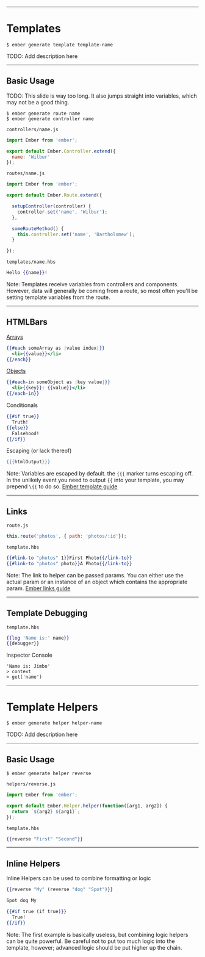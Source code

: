 
---

# Templates

```
$ ember generate template template-name
```

TODO: Add description here

----

## Basic Usage

TODO: This slide is way too long. It also jumps straight into variables, which
may not be a good thing.

```
$ ember generate route name
$ ember generate controller name
```

`controllers/name.js`
<!-- .element: data-fragment-index="1" class="fragment" -->
```javascript
import Ember from 'ember';

export default Ember.Controller.extend({
  name: 'Wilbur'
});
```
<!-- .element: data-fragment-index="1" class="fragment" -->

`routes/name.js`
<!-- .element: data-fragment-index="2" class="fragment" -->
```javascript
import Ember from 'ember';

export default Ember.Route.extend({

  setupController(controller) {
    controller.set('name', 'Wilbur');
  },

  someRouteMethod() {
    this.controller.set('name', 'Bartholomew');
  }

});
```
<!-- .element: data-fragment-index="2" class="fragment" -->

`templates/name.hbs`
<!-- .element: data-fragment-index="3" class="fragment" -->
```handlebars
Hello {{name}}!
```
<!-- .element: data-fragment-index="3" class="fragment" -->

Note: Templates receive variables from controllers and components. However, data
will generally be coming from a route, so most often you'll be setting template
variables from the route.

----

## HTMLBars

[Arrays](http://emberjs.com/api/classes/Ember.Templates.helpers.html#method_each)
<!-- .element: data-fragment-index="1" class="fragment" -->
```handlebars
{{#each someArray as |value index|}}
  <li>{{value}}</li>
{{/each}}
```
<!-- .element: data-fragment-index="1" class="fragment" -->

[Objects](http://emberjs.com/api/classes/Ember.Templates.helpers.html#method_each-in)
<!-- .element: data-fragment-index="2" class="fragment" -->
```handlebars
{{#each-in someObject as |key value|}}
  <li>{{key}}: {{value}}</li>
{{/each-in}}
```
<!-- .element: data-fragment-index="2" class="fragment" -->

Conditionals
<!-- .element: data-fragment-index="3" class="fragment" -->
```handlebars
{{#if true}}
  Truth!
{{else}}
  Falsehood!
{{/if}}
```
<!-- .element: data-fragment-index="3" class="fragment" -->

Escaping (or lack thereof)
<!-- .element: data-fragment-index="4" class="fragment" -->
```handlebars
{{{htmlOutput}}}
```
<!-- .element: data-fragment-index="4" class="fragment" -->

Note: Variables are escaped by default. the `{{{` marker turns escaping off.
In the unlikely event you need to output `{{` into your template, you may prepend
`\{{` to do so.
[Ember template guide](https://guides.emberjs.com/v2.4.0/templates/handlebars-basics/)

----

## Links

`route.js`

```javascript
this.route('photos', { path: 'photos/:id'});
```

`template.hbs`

```handlebars
{{#link-to "photos" 1}}First Photo{{/link-to}}
{{#link-to "photos" photo}}A Photo{{/link-to}}
```

Note: The link to helper can be passed params. You can either use the actual param
or an instance of an object which contains the appropriate param. [Ember links guide](https://guides.emberjs.com/v2.4.0/templates/links/)

----

## Template Debugging

`template.hbs`

```handlebars
{{log 'Name is:' name}}
{{debugger}}
```

Inspector Console

```
'Name is: Jimbo'
> context
> get('name')
```

---

# Template Helpers

```
$ ember generate helper helper-name
```

TODO: Add description here

----

## Basic Usage

```
$ ember generate helper reverse
```

`helpers/reverse.js`

```javascript
import Ember from 'ember';

export default Ember.Helper.helper(function([arg1, arg2]) {
  return `${arg2} ${arg1}`;
});
```

`template.hbs`

```handlebars
{{reverse "First" "Second"}}
```

----

## Inline Helpers

Inline Helpers can be used to combine formatting or logic

```handlebars
{{reverse "My" (reverse "dog" "Spot")}}
```

```html
Spot dog My
```

```handlebars
{{#if true (if true)}}
  True!
{{/if}}
```

Note: The first example is basically useless, but combining logic helpers can
be quite powerful. Be careful not to put too much logic into the template,
however; advanced logic should be put higher up the chain.
